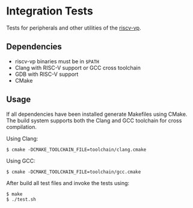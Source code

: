 # Integration Tests

Tests for peripherals and other utilities of the [riscv-vp][riscv-vp gitlab].

## Dependencies

* riscv-vp binaries must be in `$PATH`
* Clang with RISC-V support or GCC cross toolchain
* GDB with RISC-V support
* CMake

## Usage

If all dependencies have been installed generate Makefiles using CMake.
The build system supports both the Clang and GCC toolchain for cross
compilation.

Using Clang:

	$ cmake -DCMAKE_TOOLCHAIN_FILE=toolchain/clang.cmake

Using GCC:

	$ cmake -DCMAKE_TOOLCHAIN_FILE=toolchain/gcc.cmake

After build all test files and invoke the tests using:


	$ make
	$ ./test.sh

[riscv-vp gitlab]: https://gitlab.informatik.uni-bremen.de/riscv/riscv-vp

